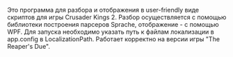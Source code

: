 Это программа для разбора и отображения в user-friendly виде скриптов для игры Crusader Kings 2.
Разбор осуществляется с помощью библиотеки построения парсеров Sprache, отображение - с помощью WPF.
Для запуска необходимо указать путь к файлам локализации в app.config в LocalizationPath.
Работает корректно на версии игры "The Reaper's Due".